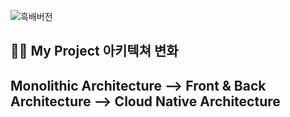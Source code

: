 ![흑배버전](https://user-images.githubusercontent.com/108928206/229450334-efafc04d-5ad3-4dae-9b67-3fe9f6da3db5.png)

## 🧑‍💻 My Project 아키텍쳐 변화
## Monolithic Architecture --> Front & Back Architecture --> Cloud Native Architecture


